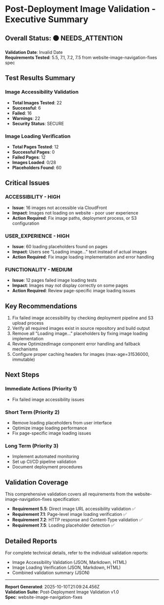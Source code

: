 # Post-Deployment Image Validation - Executive Summary

## Overall Status: 🟠 NEEDS_ATTENTION

**Validation Date**: Invalid Date  
**Requirements Tested**: 5.5, 7.1, 7.2, 7.5 from website-image-navigation-fixes spec

## Test Results Summary

### Image Accessibility Validation
- **Total Images Tested**: 22
- **Successful**: 6
- **Failed**: 16
- **Warnings**: 22
- **Security Status**: SECURE

### Image Loading Verification
- **Total Pages Tested**: 12
- **Successful Pages**: 0
- **Failed Pages**: 12
- **Images Loaded**: 0/28
- **Placeholders Found**: 60

## Critical Issues


### ACCESSIBILITY - HIGH
- **Issue**: 16 images not accessible via CloudFront
- **Impact**: Images not loading on website - poor user experience
- **Action Required**: Fix image paths, deployment process, or S3 configuration

### USER_EXPERIENCE - HIGH
- **Issue**: 60 loading placeholders found on pages
- **Impact**: Users see "Loading image..." text instead of actual images
- **Action Required**: Fix image loading implementation and error handling

### FUNCTIONALITY - MEDIUM
- **Issue**: 12 pages failed image loading tests
- **Impact**: Images may not display correctly on some pages
- **Action Required**: Review page-specific image loading issues


## Key Recommendations

1. Fix failed image accessibility by checking deployment pipeline and S3 upload process
2. Verify all required images exist in source repository and build output
3. Remove all "Loading image..." placeholders by fixing image loading implementation
4. Review OptimizedImage component error handling and fallback mechanisms
5. Configure proper caching headers for images (max-age=31536000, immutable)

## Next Steps

### Immediate Actions (Priority 1)
- Fix failed image accessibility issues

### Short Term (Priority 2)
- Remove loading placeholders from user interface
- Optimize image loading performance
- Fix page-specific image loading issues

### Long Term (Priority 3)
- Implement automated monitoring
- Set up CI/CD pipeline validation
- Document deployment procedures

## Validation Coverage

This comprehensive validation covers all requirements from the website-image-navigation-fixes specification:

- **Requirement 5.5**: Direct image URL accessibility validation ✅
- **Requirement 7.1**: Page-level image loading verification ✅
- **Requirement 7.2**: HTTP response and Content-Type validation ✅
- **Requirement 7.5**: Loading placeholder detection ✅

## Detailed Reports

For complete technical details, refer to the individual validation reports:

- Image Accessibility Validation (JSON, Markdown, HTML)
- Image Loading Verification (JSON, Markdown, HTML)
- Combined validation summary (JSON)

---

**Report Generated**: 2025-10-10T21:09:24.456Z  
**Validation Suite**: Post-Deployment Image Validation v1.0  
**Spec**: website-image-navigation-fixes
